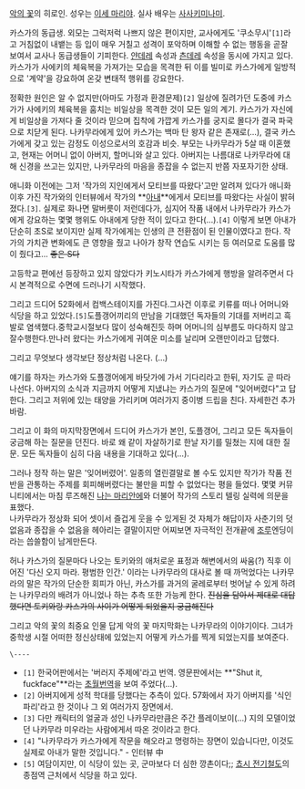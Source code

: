 [악의 꽃](%EC%95%85%EC%9D%98%20%EA%BD%83%28%EB%A7%8C%ED%99%94%29.md)의 히로인. 성우는
[이세 마리야](%EC%9D%B4%EC%84%B8%20%EB%A7%88%EB%A6%AC%EC%95%BC.md). 실사 배우는 [사사키미나미](%EC%82%AC%EC%82%AC%ED%82%A4%20%EB%AF%B8%EB%82%98%EB%AF%B8.md).

카스가의 동급생. 외모는 그럭저럭 나쁘지 않은 편이지만, 교사에게도 '쿠소무시'`[1]`라고 거침없이 내뱉는 등 입이 매우 거칠고 성격이
포악하며 이해할 수 없는 행동을 곧잘 보여서 교사나 동급생들이 기피한다.
[얀데레](%EC%96%80%EB%8D%B0%EB%A0%88.md) 속성과
[츤데레](%EC%B8%A4%EB%8D%B0%EB%A0%88.md) 속성을 동시에 가지고 있다. 카스가가 사에키의 체육복을 가져가는
모습을 목격한 뒤 이를 빌미로 카스가에게 일방적으로 '계약'을 강요하여 온갖 변태적 행위를 강요한다.

정확한 원인은 알 수 없지만(아마도 가정과 환경문제)`[2]` 일상에 질려가던 도중에 카스가가 사에키의 체육복을 훔치는 비일상을 목격한 것이
모든 일의 계기. 카스가가 자신에게 비일상을 가져다 줄 것이라 믿으며 집착에 가깝게 카스가를 궁지로 몰다가 결국 파국으로 치닫게 된다.
나카무라에게 있어 카스가는 백마 탄 왕자 같은 존재로(…), 결국 카스가에게 갖고 있는 감정도 이성으로서의 호감과 비슷. 부모는 나카무라가
5살 때 이혼했고, 현재는 어머니 없이 아버지, 할머니와 살고 있다. 아버지는 나름대로 나카무라에 대해 신경을 쓰고는 있지만, 나카무라의
마음을 종잡을 수 없는지 반쯤 자포자기한 상태.

애니화 이전에는 그저 '작가의 지인에게서 모티브를 따왔다'고만 알려져 있다가 애니화 이후 가진 작가와의 인터뷰에서 작가의
**[아내](%EC%95%84%EB%82%B4.md)**에게서 모티브를 따왔다는 사실이 밝혀졌다.`[3]`. 실제로 화나면 말버릇이
저런데다가, 심지어 작품 내에서 나카무라가 카스가에게 강요하는 몇몇 행위도 아내에게 당한 적이 있다고 한다(…).`[4]` 이렇게 보면
아내가 단순히 초S로 보이지만 실제 작가에게는 인생의 큰 전환점이 된 인물이였다고 한다. 작가의 가치관 변화에도 큰 영향을 줬고 나아가 창작
연습도 시키는 등 여러모로 도움를 많이 줬다고... <del>좋은 S다</del>

고등학교 편에선 등장하고 있지 않았다가 키노시타가 카스가에게 행방을 알려주면서 다시 본격적으로 수면에 드러나기 시작했다.

그리고 드디어 52화에서 컴백스테이지를 가진다.그사건 이후로 키류를 떠나 어머니와 식당을 하고 있었다.`[5]`도플갱어끼리의 만남을 기대했던
독자들의 기대를 저버리고 흑발로 염색했다.중학교시절보다 많이 성숙해진듯 하며 어머니의 심부름도 마다하지 않고 잘수행한다.만나러 왔다는
카스가에게 귀여운 미소를 날리며 오랜만이라고 답했다.

그리고 무엇보다 생각보단 정상처럼 나온다. (...)

얘기를 하자는 카스가와 도플갱어에게 바닷가에 가서 기다리라고 한뒤, 자기도 곧 따라 나선다. 아버지의 소식과 지금까지 어떻게 지냈냐는
카스가의 질문에 "잊어버렸다"고 답한다. 그리고 저위에 있는 태양을 가리키며 여러가지 중이병 드립을 친다. 자세한건 추가바람.

그리고 이 화의 마지막장면에서 드디어 카스가가 본인, 도플갱어, 그리고 모든 독자들이 궁금해 하는 질문을 던진다. 바로 왜 같이 자살하기로
한날 자기를 밀쳤는 지에 대한 질문. 모든 독자들이 심히 다음 내용을 기대하고 있다(...).

그러나 정작 하는 말은 '잊어버렸어'. 일종의 열린결말로 볼 수도 있지만 작가가 작품 전반을 관통하는 주제를 회피해버렸다는 불만을 피할 수
없었다는 평을 들었다. 몇몇 커뮤니티에서는 마침 루즈해진 [나는 마리안에](%EB%82%98%EB%8A%94%20%EB%A7%88%EB%A6%AC%20%EC%95%88%EC%97%90.md)와 더불어
작가의 스토리 텔링 실력에 의문을 표했다.  
나카무라가 정상화 되어 셋이서 즐겁게 웃을 수 있게된 것 자체가 해답이자 사춘기의 덧없음과 종잡을 수 없음을 헤아리는 결말이지만 어찌보면
자극적인 전개끝에 [조루](%EC%A1%B0%EB%A3%A8.md)엔딩이라는 씁쓸함이 남게만든다.

허나 카스가의 질문마다 나오는 토키와의 애처로운 표정과 해변에서의 싸움(?) 직후 이어진 '다신 오지 마라. 평범한 인간.' 이라는
나카무라의 대사로 볼 때 까먹었다는 나카무라의 말은 작가의 단순한 회피가 아닌, 카스가를 과거의 굴레로부터 벗어날 수 있게 하려는 나카무라의
배려가 아니었나 하는 추측 또한 가능케 한다. <del>진심을 담아서 제대로 대답했다면 토키와랑 카스가의 사이가 어떻게 되었을지
궁금해진다</del>

그리고 악의 꽃의 최중요 인물 답게 악의 꽃 마지막화는 나카무라의 이야기이다. 그녀가 중학생 시절 어떠한 정신상태에 있었는지 어떻게 카스가를
찍게 되었는지를 보여준다.

`\----`

  * `[1]` 한국어판에서는 '버러지 주제에'라고 번역. 영문판에서는 **"Shut it, fuckface"**라는 [초월번역](%EC%B4%88%EC%9B%94%EB%B2%88%EC%97%AD.md)을 보여 주었다(…).
  * `[2]` 아버지에게 성적 학대를 당했다는 추측이 있다. 57화에서 자기 아버지를 '식인파리'라고 한 것이나 그 외 여러가지 장면에서.
  * `[3]` 다만 캐릭터의 얼굴과 성인 나카무라만큼은 주간 플레이보이(…) 지의 모델이었던 나카무라 미우라는 사람에게서 따온 것이라고 한다.
  * `[4]` "나카무라가 카스가에게 작문을 해오라고 명령하는 장면이 있습니다만, 이것도 실제로 아내가 말한 것입니다." - 인터뷰 中
  * `[5]` 여담이지만, 이 식당이 있는 곳, 군마보다 더 심한 깡촌이다;; [쵸시 전기철도](%EC%B5%B8%EC%8B%9C%20%EC%A0%84%EA%B8%B0%EC%B2%A0%EB%8F%84.md)의 종점역 근처에서 식당을 하고 있다.

